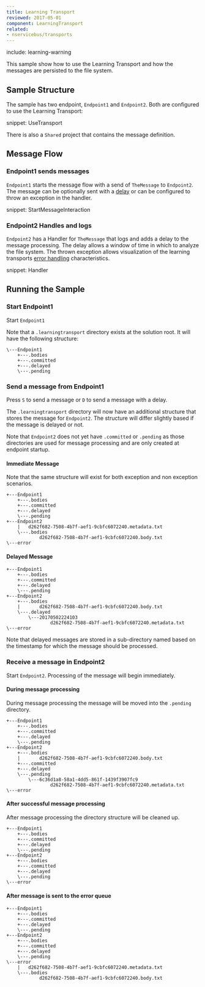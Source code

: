 ```yaml
---
title: Learning Transport
reviewed: 2017-05-01
component: LearningTransport
related:
- nservicebus/transports
---
```



include: learning-warning

This sample show how to use the Learning Transport and how the messages are persisted to the file system.


## Sample Structure

The sample has two endpoint, `Endpoint1` and `Endpoint2`. Both are configured to use the Learning Transport:

snippet: UseTransport

There is also a `Shared` project that contains the message definition.


## Message Flow


### Endpoint1 sends messages

`Endpoint1` starts the message flow with a send of `TheMessage` to `Endpoint2`. The message can be optionally sent with a [delay](/nservicebus/messaging/delayed-delivery.md) or can be configured to throw an exception in the handler.

snippet: StartMessageInteraction


### Endpoint2 Handles and logs

`Endpoint2` has a Handler for `TheMessage` that logs and adds a delay to the message processing. The delay allows a window of time in which to analyze the file system. The thrown exception allows visualization of the learning transports [error handling](/nservicebus/recoverability/configure-error-handling.md) characteristics.

snippet: Handler


## Running the Sample


### Start Endpoint1

Start `Endpoint1`

Note that a `.learningtransport` directory exists at the solution root. It will have the following structure:

<!-- tree /A /F |clip-->
```
\---Endpoint1
    +---.bodies
    +---.committed
    +---.delayed
    \---.pending
```


### Send a message from Endpoint1

Press `S` to send a message or `D` to send a message with a delay.

The `.learningtransport` directory will now have an additional structure that stores the message for `Endpoint2`. The structure will differ slightly based if the message is delayed or not.

Note that `Endpoint2` does not yet have `.committed` or `.pending` as those directories are used for message processing and are only created at endpoint startup.


#### Immediate Message

Note that the same structure will exist for both exception and non exception scenarios.

```
+---Endpoint1
    +---.bodies
    +---.committed
    +---.delayed
    \---.pending
+---Endpoint2
    |   d262f682-7508-4b7f-aef1-9cbfc6072240.metadata.txt
    \---.bodies
            d262f682-7508-4b7f-aef1-9cbfc6072240.body.txt
\---error
```


#### Delayed Message

```
+---Endpoint1
    +---.bodies
    +---.committed
    +---.delayed
    \---.pending
+---Endpoint2
    +---.bodies
    |       d262f682-7508-4b7f-aef1-9cbfc6072240.body.txt
    \---.delayed
        \---20170502224103
                d262f682-7508-4b7f-aef1-9cbfc6072240.metadata.txt
\---error
```

Note that delayed messages are stored in a sub-directory named based on the timestamp for which the message should be processed.


### Receive a message in Endpoint2

Start `Endpoint2`. Processing of the message will begin immediately.


#### During message processing

During message processing the message will be moved into the `.pending` directory.

```
+---Endpoint1
    +---.bodies
    +---.committed
    +---.delayed
    \---.pending
+---Endpoint2
    +---.bodies
    |       d262f682-7508-4b7f-aef1-9cbfc6072240.body.txt
    +---.committed
    +---.delayed
    \---.pending
        \---6c36d1a8-58a1-4dd5-861f-1439f3907fc9
                d262f682-7508-4b7f-aef1-9cbfc6072240.metadata.txt
\---error
```


#### After successful message processing

After message processing the directory structure will be cleaned up.

```
+---Endpoint1
    +---.bodies
    +---.committed
    +---.delayed
    \---.pending
+---Endpoint2
    +---.bodies
    +---.committed
    +---.delayed
    \---.pending
\---error
```


#### After message is sent to the error queue

```
+---Endpoint1
    +---.bodies
    +---.committed
    +---.delayed
    \---.pending
+---Endpoint2
    +---.bodies
    +---.committed
    +---.delayed
    \---.pending
\---error
    |   d262f682-7508-4b7f-aef1-9cbfc6072240.metadata.txt
    \---.bodies
            d262f682-7508-4b7f-aef1-9cbfc6072240.body.txt
```
